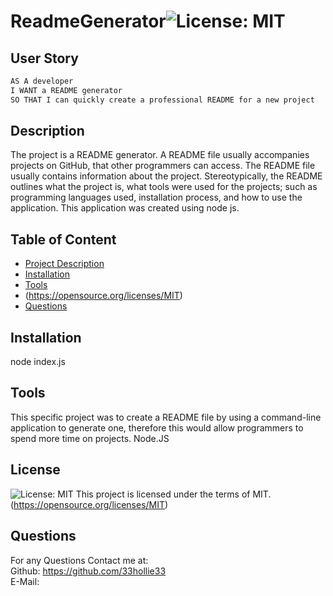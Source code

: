 # ReadmeGenerator![License: MIT](https://img.shields.io/badge/License-MIT-yellow.svg)
## User Story

```md
AS A developer
I WANT a README generator
SO THAT I can quickly create a professional README for a new project
```
  ## Description
  The project is a README generator. A README file usually accompanies projects on GitHub, that other programmers can access. The README file usually contains information about the project. Stereotypically, the README outlines what the project is, what tools were used for the projects; such as programming languages used, installation process, and how to use the application. This application was created using node js.

  ## Table of Content
  - [Project Description](#Description)
  - [Installation](#Installation)
  - [Tools](#Tools)
  - (https://opensource.org/licenses/MIT)
  - [Questions](#Questions)

  ## Installation
  node index.js

  ## Tools
  This specific project was to create a README file by using a command-line application to generate one, therefore this would allow programmers to spend more time on projects. Node.JS


  ## License 
  ![License: MIT](https://img.shields.io/badge/License-MIT-yellow.svg)
This project is licensed under the terms of MIT.  (https://opensource.org/licenses/MIT)

  ## Questions
  For any Questions Contact me at: <br />
  Github: https://github.com/33hollie33 <br />
  E-Mail: 
